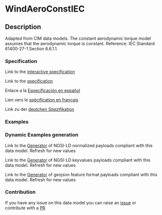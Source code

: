 # WindAeroConstIEC

## Description 

Adapted from CIM data models. The constant aerodynamic torque model assumes that the aerodynamic torque is constant.  Reference: IEC Standard 61400-27-1 Section 6.6.1.1.
### Specification

Link to the [interactive specification](https://swagger.lab.fiware.org/?url=https://github.com/smart-data-models/dataModel.EnergyCIM/blob/master/WindAeroConstIEC/swagger.yaml)

Link to the [specification](https://github.com/smart-data-models/dataModel.EnergyCIM/blob/master/WindAeroConstIEC/doc/spec.md)

Enlace a la [Especificación en español](https://github.com/smart-data-models/dataModel.EnergyCIM/blob/master/WindAeroConstIEC/doc/spec_ES.md)

Lien vers le [spécification en français](https://github.com/smart-data-models/dataModel.EnergyCIM/blob/master/WindAeroConstIEC/doc/spec_FR.md)

Link zu der [deutchen Spezifikation](https://github.com/smart-data-models/dataModel.EnergyCIM/blob/master/WindAeroConstIEC/doc/spec_DE.md)
### Examples
### Dynamic Examples generation

Link to the [Generator](https://smartdatamodels.org/extra/ngsi-ld_generator_v0.92.php?schemaUrl=https://raw.githubusercontent.com/smart-data-models/dataModel.EnergyCIM/master/WindAeroConstIEC/schema.json&email=info@smartdatamodels.org) of NGSI-LD normalized payloads compliant with this data model. Refresh for new values

Link to the [Generator](https://smartdatamodels.org/extra/ngsi-ld_generator_keyvalues_v0.92.php?schemaUrl=https://raw.githubusercontent.com/smart-data-models/dataModel.EnergyCIM/master/WindAeroConstIEC/schema.json&email=info@smartdatamodels.org) of NGSI-LD keyvalues payloads compliant with this data model. Refresh for new values

Link to the [Generator](https://smartdatamodels.org/extra/geojson_features_generator_v1.0.php?schemaUrl=https://raw.githubusercontent.com/smart-data-models/dataModel.EnergyCIM/master/WindAeroConstIEC/schema.json&email=info@smartdatamodels.org) of geojson feature format payloads compliant with this data model. Refresh for new values
### Contribution

 If you have any issue on this data model you can raise an [issue](https://github.com/smart-data-models/dataModel.EnergyCIM/issues)  or contribute with a [PR](https://github.com/smart-data-models/dataModel.EnergyCIM/pulls)